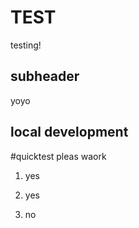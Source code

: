 # TEST

testing!

## subheader

yoyo

## local development


#quicktest
pleas waork
1. yes

1. yes

2. no

